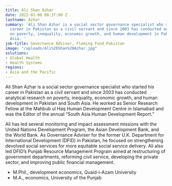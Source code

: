 ```yaml
---
title: Ali Shan Azhar
date: 2022-01-06 08:37:00 Z
lastname: Azhar
summary: 'Ali Shan Azhar is a social sector governance specialist who started his
  career in Pakistan as a civil servant and since 2003 has conducted analytical research
  on poverty, inequality, economic growth, and human development in Pakistan and South
  Asia. '
job-title: Governance Adviser, Fleming Fund Pakistan
image: "/uploads/Ali%20Shan%20Azhar.jpg"
solutions:
- Global Health
- Health Systems
regions:
- Asia and the Pacific
---
```


Ali Shan Azhar is a social sector governance specialist who started his career in Pakistan as a civil servant and since 2003 has conducted analytical research on poverty, inequality, economic growth, and human development in Pakistan and South Asia. He worked as Senior Research Fellow at the Mahbub ul Haq Human Development Centre in Islamabad and was the Editor of the annual “South Asia Human Development Report.” 

Ali has led several monitoring and impact assessment missions with the United Nations Development Program, the Asian Development Bank, and the World Bank. As Governance Adviser for the former U.K. Department for International Development (DFID) in Pakistan, he focused on strengthening devolved social services for more equitable social service delivery. Ali also led DFID’s Punjab Resource Management Program aimed at restructuring of government departments, reforming civil service, developing the private sector, and improving public financial management.

* M.Phil., development economics, Quaid-i-Azam University
* M.A., economics, University of the Punjab 